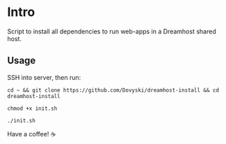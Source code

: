 # Intro
Script to install all dependencies to run web-apps in a Dreamhost shared host.

## Usage

SSH into server, then run:

```shell
cd ~ && git clone https://github.com/Dovyski/dreamhost-install && cd dreamhost-install
```

```shell
chmod +x init.sh
```

```shell
./init.sh
```

Have a coffee! ☕
